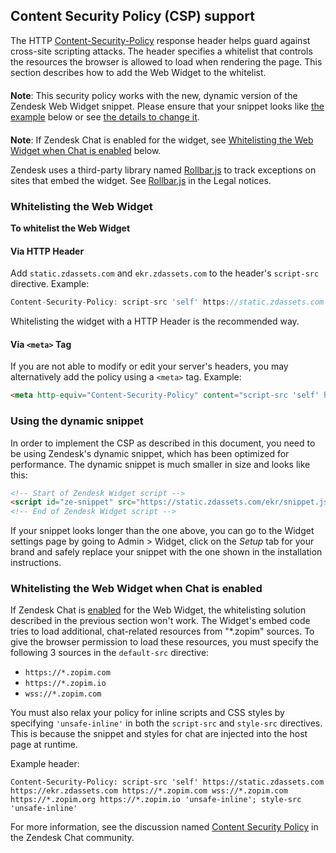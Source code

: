 ## Content Security Policy (CSP) support

The HTTP [Content-Security-Policy](http://www.html5rocks.com/en/tutorials/security/content-security-policy/) response header helps guard against cross-site scripting attacks. The header specifies a whitelist that controls the resources the browser is allowed to load when rendering the page. This section describes how to add the Web Widget to the whitelist.

<p class="alert alert-warning" style="margin-top:20px;"><strong>Note</strong>: This security policy works with the new, dynamic version of the Zendesk Web Widget snippet. Please ensure that your snippet looks like <a href="#using-the-dynamic-snippet">the example</a> below or see <a href="#using-the-dynamic-snippet">the details to change it</a>.</p>

<p class="alert alert-warning" style="margin-top:20px;"><strong>Note</strong>: If Zendesk Chat is enabled for the widget, see <a href="#whitelisting-the-web-widget-when-chat-is-enabled">Whitelisting the Web Widget when Chat is enabled</a> below.</p>

Zendesk uses a third-party library named [Rollbar.js](https://rollbar.com/) to track exceptions on sites that embed the widget. See [Rollbar.js](https://developer.zendesk.com/embeddables/docs/widget/legal#rollbar.js) in the Legal notices.

### Whitelisting the Web Widget

**To whitelist the Web Widget**

#### Via HTTP Header

Add `static.zdassets.com` and `ekr.zdassets.com` to the header's `script-src` directive. Example:

```js
Content-Security-Policy: script-src 'self' https://static.zdassets.com https://ekr.zdassets.com
```

Whitelisting the widget with a HTTP Header is the recommended way.

#### Via `<meta>` Tag

If you are not able to modify or edit your server's headers, you may alternatively add the policy using a `<meta>` tag. Example:

 ```html
 <meta http-equiv="Content-Security-Policy" content="script-src 'self' https://static.zdassets.com https://ekr.zdassets.com">
 ```

### Using the dynamic snippet

In order to implement the CSP as described in this document, you need to be using Zendesk's dynamic snippet, which has been optimized for performance. The dynamic snippet is much smaller in size and looks like this:

```html
<!-- Start of Zendesk Widget script -->
<script id="ze-snippet" src="https://static.zdassets.com/ekr/snippet.js?key=xxxxxxxx-xxxx-xxxx-xxxx-xxxxxxxxxxxx"> </script>
<!-- End of Zendesk Widget script -->
```

If your snippet looks longer than the one above, you can go to the Widget settings page by going to Admin > Widget, click on the _Setup_ tab for your brand and safely replace your snippet with the one shown in the installation instructions.

### Whitelisting the Web Widget when Chat is enabled

If Zendesk Chat is [enabled](https://support.zendesk.com/hc/en-us/articles/203908456#topic_j1f_4gd_bq) for the Web Widget, the whitelisting solution described in the previous section won't work. The Widget's embed code tries to load additional, chat-related resources from "\*.zopim" sources. To give the browser permission to load these resources, you must specify the following 3 sources in the `default-src` directive:

* `https://*.zopim.com`
* `https://*.zopim.io`
* `wss://*.zopim.com`

You must also relax your policy for inline scripts and CSS styles by specifying `'unsafe-inline'` in both the `script-src` and `style-src` directives. This is because the snippet and styles for chat are injected into the host page at runtime.

Example header:

```
Content-Security-Policy: script-src 'self' https://static.zdassets.com https://ekr.zdassets.com https://*.zopim.com wss://*.zopim.com https://*.zopim.org https://*.zopim.io 'unsafe-inline'; style-src 'unsafe-inline'
```

For more information, see the discussion named [Content Security Policy](https://chat.zendesk.com/hc/en-us/community/posts/210316137/comments/211646308) in the Zendesk Chat community.

